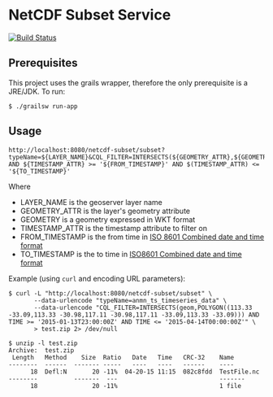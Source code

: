 # NetCDF Subset Service

[![Build Status](https://travis-ci.org/aodn/netcdf-subset-service.png?branch=master)](https://travis-ci.org/aodn/netcdf-subset-service)


## Prerequisites

This project uses the grails wrapper, therefore the only prerequisite is a JRE/JDK.  To run:

```
$ ./grailsw run-app
```

## Usage

```
http://localhost:8080/netcdf-subset/subset?typeName=${LAYER_NAME}&CQL_FILTER=INTERSECTS(${GEOMETRY_ATTR},${GEOMETRY_LIT}) AND ${TIMESTAMP_ATTR} >= '${FROM_TIMESTAMP}' AND $(TIMESTAMP_ATTR) <= '${TO_TIMESTAMP}'
```

Where

 * LAYER_NAME is the geoserver layer name
 * GEOMETRY_ATTR is the layer's geometry attribute
 * GEOMETRY is a geometry expressed in WKT format
 * TIMESTAMP_ATTR is the timestamp attribute to filter on
 * FROM_TIMESTAMP is the from time in [ISO 8601 Combined date and time format][1]
 * TO_TIMESTAMP is the to time in [ISO8601 Combined date and time format][1]

Example (using `curl` and encoding URL parameters):

```
$ curl -L "http://localhost:8080/netcdf-subset/subset" \
       --data-urlencode "typeName=anmn_ts_timeseries_data" \
       --data-urlencode "CQL_FILTER=INTERSECTS(geom,POLYGON((113.33 -33.09,113.33 -30.98,117.11 -30.98,117.11 -33.09,113.33 -33.09))) AND TIME >= '2015-01-13T23:00:00Z' AND TIME <= '2015-04-14T00:00:00Z'" \
       > test.zip 2> /dev/null

$ unzip -l test.zip 
Archive:  test.zip
 Length   Method    Size  Ratio   Date   Time   CRC-32    Name
--------  ------  ------- -----   ----   ----   ------    ----
      18  Defl:N       20 -11%  04-20-15 11:15  082c8fdd  TestFile.nc
--------          -------  ---                            -------
      18               20 -11%                            1 file
```

[1]: http://en.wikipedia.org/wiki/ISO_8601#Combined_date_and_time_representations
